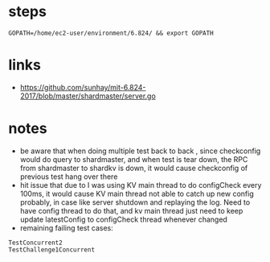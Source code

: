 # steps
```
GOPATH=/home/ec2-user/environment/6.824/ && export GOPATH
```

# links
* https://github.com/sunhay/mit-6.824-2017/blob/master/shardmaster/server.go

# notes
* be aware that when doing multiple test back to back , since checkconfig would do query to shardmaster, and when test is tear down, the RPC from shardmaster to shardkv is down, it would cause checkconfig of previous test hang over there
* hit issue that due to I was using KV main thread to do configCheck every 100ms, it would cause KV main thread not able to catch up new config probably, in case like server shutdown and replaying the log. Need to have config thread to do that, and kv main thread just need to keep update latestConfig to configCheck thread whenever changed
* remaining failing test cases:
```
TestConcurrent2
TestChallenge1Concurrent
```
